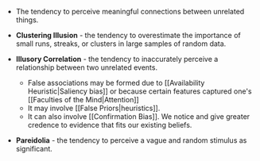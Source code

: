 * The tendency to perceive meaningful connections between unrelated things.

* **Clustering Illusion** - the tendency to overestimate the importance of small runs, streaks, or clusters in large samples of random data.

* **Illusory Correlation** - the tendency to inaccurately perceive a relationship between two unrelated events.
	* False associations may be formed due to [[Availability Heuristic|Saliency bias]] or because certain features captured one's [[Faculties of the Mind|Attention]]
	* It may involve [[False Priors|heuristics]]. 
	* It can also involve [[Confirmation Bias]]. We notice and give greater credence to evidence that fits our existing beliefs.

* **Pareidolia** - the tendency to perceive a vague and random stimulus as significant.